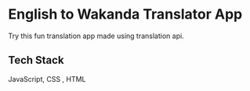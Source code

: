 # English to Wakanda Translator App
Try this fun translation app made using translation api.
## Tech Stack
JavaScript, CSS , HTML
